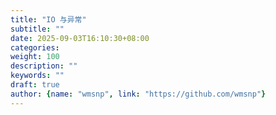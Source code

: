 ```yaml
---
title: "IO 与异常"
subtitle: ""
date: 2025-09-03T16:10:30+08:00
categories:
weight: 100
description: ""
keywords: ""
draft: true
author: {name: "wmsnp", link: "https://github.com/wmsnp"}
---
```

